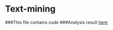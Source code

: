 # Text-mining
###This file contains code 
###Analysis result [here](http://rpubs.com/jingling/156238)
